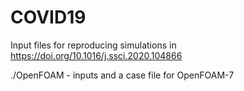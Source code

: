 # COVID19
Input files for reproducing simulations in https://doi.org/10.1016/j.ssci.2020.104866


./OpenFOAM - inputs and a case file for OpenFOAM-7
